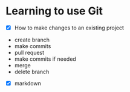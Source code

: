 # Learning to use Git
- [x] How to make changes to an existing project
 - create branch
 - make commits
 - pull request
 - make commits if needed
 - merge
 - delete branch
- [x] markdown
